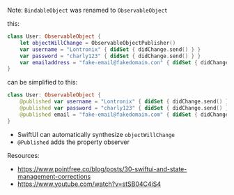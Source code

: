 
Note: `BindableObject` was renamed to `ObservableObject`

this:
```swift
class User: ObservableObject {
	let objectWillChange = ObservableObjectPublisher()
	var username = "Lontronix" { didSet { didChange.send() } }
	var password = "charly123" { didSet { didChange.send() } }
	var emailaddress = "fake-email@fakedomain.con" { didSet { didChange.send() } }
}
```

can be simplified to this:
```swift
class User: ObservableObject {
	@published var username = "Lontronix" { didSet { didChange.send() } }
	@published var password = "charly123" { didSet { didChange.send() } }
	@published email = "fake-email@fakedomain.com" { didSet { didChange.send() } }
}
```
* SwiftUI can automatically synthesize `objectWillChange`
* `@Published` adds the property observer



Resources: 
- https://www.pointfree.co/blog/posts/30-swiftui-and-state-management-corrections
- https://www.youtube.com/watch?v=stSB04C4iS4

